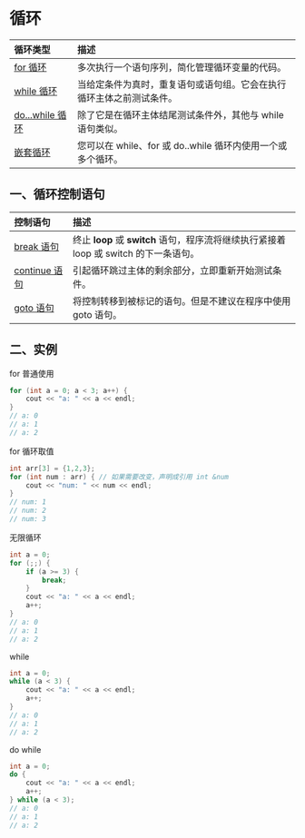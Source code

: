 # 循环

| 循环类型                                                     | 描述                                                         |
| :----------------------------------------------------------- | :----------------------------------------------------------- |
| [for 循环](https://www.runoob.com/cplusplus/cpp-for-loop.html) | 多次执行一个语句序列，简化管理循环变量的代码。               |
| [while 循环](https://www.runoob.com/cplusplus/cpp-while-loop.html) | 当给定条件为真时，重复语句或语句组。它会在执行循环主体之前测试条件。 |
| [do...while 循环](https://www.runoob.com/cplusplus/cpp-do-while-loop.html) | 除了它是在循环主体结尾测试条件外，其他与 while 语句类似。    |
| [嵌套循环](https://www.runoob.com/cplusplus/cpp-nested-loops.html) | 您可以在 while、for 或 do..while 循环内使用一个或多个循环。  |

## 一、循环控制语句

| 控制语句                                                     | 描述                                                         |
| :----------------------------------------------------------- | :----------------------------------------------------------- |
| [break 语句](https://www.runoob.com/cplusplus/cpp-break-statement.html) | 终止 **loop** 或 **switch** 语句，程序流将继续执行紧接着 loop 或 switch 的下一条语句。 |
| [continue 语句](https://www.runoob.com/cplusplus/cpp-continue-statement.html) | 引起循环跳过主体的剩余部分，立即重新开始测试条件。           |
| [goto 语句](https://www.runoob.com/cplusplus/cpp-goto-statement.html) | 将控制转移到被标记的语句。但是不建议在程序中使用 goto 语句。 |

## 二、实例

for 普通使用

```c++
for (int a = 0; a < 3; a++) {
    cout << "a: " << a << endl;
}
// a: 0
// a: 1
// a: 2
```

for 循环取值

```c++
int arr[3] = {1,2,3};
for (int num : arr) { // 如果需要改变，声明成引用 int &num
    cout << "num: " << num << endl;
}
// num: 1
// num: 2
// num: 3
```

无限循环

```c++
int a = 0;
for (;;) {
    if (a >= 3) {
        break;
    }
    cout << "a: " << a << endl;
    a++;
}
// a: 0
// a: 1
// a: 2
```

while

```c++
int a = 0;
while (a < 3) {
    cout << "a: " << a << endl;
    a++;
}
// a: 0
// a: 1
// a: 2
```

do while

```c++
int a = 0;
do {
    cout << "a: " << a << endl;
    a++;
} while (a < 3);
// a: 0
// a: 1
// a: 2
```

